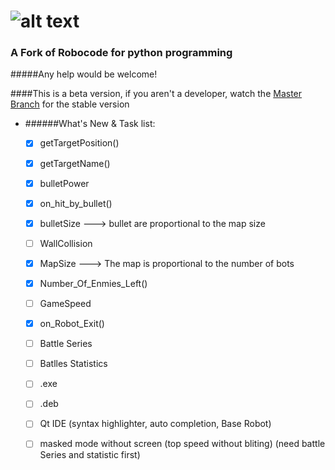 ![alt text](https://github.com/turkishviking/Python-Robocode/blob/master/Python-Robocode/robotImages/robotTitre.png?raw=true "Python-Robocode")
===============
 


### A Fork of Robocode for python programming
 
#####Any help would be welcome!

####This is a beta version, if you aren't a developer, watch the [Master Branch](https://github.com/turkishviking/Python-Robocode/) for the stable version


* ######What's New & Task list:

    - [x]  getTargetPosition()
    - [x]  getTargetName()
    - [x]  bulletPower
    - [x]  on_hit_by_bullet()
    - [x]  bulletSize  ---> bullet are proportional to the map size
    - [ ]  WallCollision
    - [x]  MapSize --->  The map is proportional to the number of bots
    - [x]  Number_Of_Enmies_Left()
    - [ ]  GameSpeed
    - [x]  on_Robot_Exit()
    - [ ]  Battle Series
    - [ ]  Batlles Statistics
    - [ ]  .exe
    - [ ]  .deb
    - [ ]  Qt IDE (syntax highlighter, auto completion, Base Robot)
    - [ ]  masked mode without screen (top speed without bliting) (need battle Series and statistic first)



  



